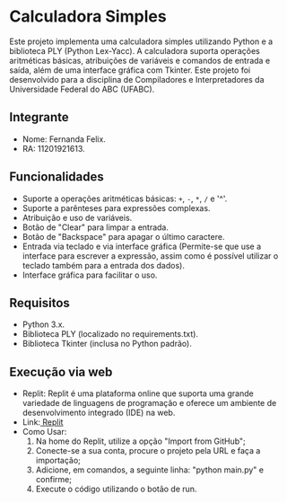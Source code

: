 # Calculadora Simples

  Este projeto implementa uma calculadora simples utilizando Python e a biblioteca PLY (Python Lex-Yacc). A calculadora suporta operações aritméticas básicas, atribuições de variáveis e comandos de entrada e saída, além de uma interface gráfica com Tkinter.
  Este projeto foi desenvolvido para a disciplina de Compiladores e Interpretadores da Universidade Federal do ABC (UFABC).

## Integrante

- Nome: Fernanda Felix.
- RA: 11201921613.

## Funcionalidades

- Suporte a operações aritméticas básicas: `+`, `-`, `*`, `/` e '^'.
- Suporte a parênteses para expressões complexas.
- Atribuição e uso de variáveis.
- Botão de "Clear" para limpar a entrada.
- Botão de "Backspace" para apagar o último caractere.
- Entrada via teclado e via interface gráfica (Permite-se que use a interface para escrever a expressão, assim como é possível utilizar o teclado também para a entrada dos dados).
- Interface gráfica para facilitar o uso.

## Requisitos

- Python 3.x.
- Biblioteca PLY (localizado no requirements.txt).
- Biblioteca Tkinter (inclusa no Python padrão).

## Execução via web

- Replit: Replit é uma plataforma online que suporta uma grande variedade de linguagens de programação e oferece um ambiente de desenvolvimento integrado (IDE) na web.
- Link:[ Replit](https://replit.com/~)
- Como Usar:
    1. Na home do Replit, utilize a opção "Import from GitHub";
    2. Conecte-se a sua conta, procure o projeto pela URL e faça a importação;
    3. Adicione, em comandos, a seguinte linha: "python main.py" e confirme;
    4. Execute o código utilizando o botão de run.
